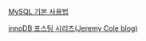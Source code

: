 [MySQL 기본 사용법](https://dandyrilla.github.io/2018-12-28/mysql/)

[innoDB 포스팅 시리즈(Jeremy Cole blog)](https://blog.jcole.us/innodb/)